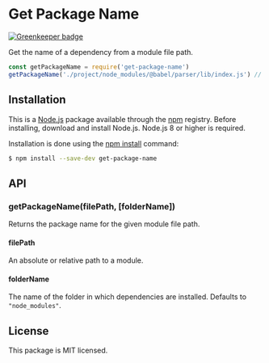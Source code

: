 # Get Package Name

[![Greenkeeper badge](https://badges.greenkeeper.io/i-like-robots/get-package-name.svg)](https://greenkeeper.io/)

Get the name of a dependency from a module file path.

```js
const getPackageName = require('get-package-name')
getPackageName('./project/node_modules/@babel/parser/lib/index.js') // @babel/parser
```


## Installation

This is a [Node.js] package available through the [npm] registry. Before installing, download and install Node.js. Node.js 8 or higher is required.

Installation is done using the [npm install] command:

```sh
$ npm install --save-dev get-package-name
```

[Node.js]: https://nodejs.org/en/
[npm]: https://www.npmjs.com/
[npm install]: https://docs.npmjs.com/getting-started/installing-npm-packages-locally


## API

### getPackageName(filePath, [folderName])

Returns the package name for the given module file path.

#### filePath

An absolute or relative path to a module.

#### folderName

The name of the folder in which dependencies are installed. Defaults to `"node_modules"`.


## License

This package is MIT licensed.
